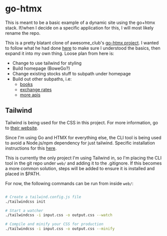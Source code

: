 # go-htmx

This is meant to be a basic example of a dynamic site using the go+htmx stack. If/when I decide on a specific application for this, I will most likely rename the repo.

This is a pretty blatant clone of awesome_club's [go-htmx project](https://github.com/awesome-club/go-htmx). I wanted to follow what he had done [here]() to make sure I understood the basics, then expand it into my own thing.
Loose plan from here is:
- Change to use tailwind for styling
- Build homepage (BoweGo?)
- Change existing stocks stuff to subpath under homepage
- Build out other subpaths, i.e:
  - [books](https://openlibrary.org/developers/api)
  - [exchange rates](https://github.com/BoweFlex/CurrencyConverter)
  - [more apis](https://github.com/public-apis/public-apis?tab=readme-ov-file#index)

## Tailwind
Tailwind is being used for the CSS in this project. For more information, go to [their website](https://tailwindcss.com/).

Since I'm using Go and HTMX for everything else, the CLI tool is being used to avoid a Node.js/npm dependency for just tailwind. Specific installation instructions for this [here](https://tailwindcss.com/blog/standalone-cli).

This is currently the only project I'm using Tailwind in, so I'm placing the CLI tool in the git repo under `web/` and adding it to the .gitignore. If this becomes a more common solution, steps will be added to ensure it is installed and placed in $PATH.

For now, the following commands can be run from inside `web/`:

```bash

# Create a tailwind.config.js file
./tailwindcss init

# Start a watcher
./tailwindcss -i input.css -o output.css --watch

# Compile and minify your CSS for production
./tailwindcss -i input.css -o output.css --minify

```
